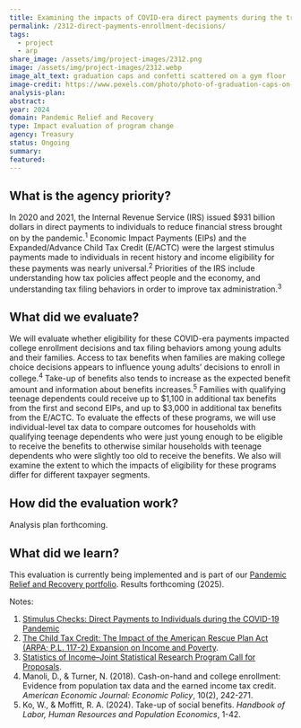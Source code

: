 ```yaml
---
title: Examining the impacts of COVID-era direct payments during the transition to adulthood
permalink: /2312-direct-payments-enrollment-decisions/
tags: 
  - project
  - arp
share_image: /assets/img/project-images/2312.png
image: /assets/img/project-images/2312.webp
image_alt_text: graduation caps and confetti scattered on a gym floor
image-credit: https://www.pexels.com/photo/photo-of-graduation-caps-on-wooden-floor-7944120/
analysis-plan:
abstract: 
year: 2024  
domain: Pandemic Relief and Recovery
type: Impact evaluation of program change
agency: Treasury
status: Ongoing
summary: 
featured: 
---
```

## What is the agency priority?
In 2020 and 2021, the Internal Revenue Service (IRS) issued $931 billion dollars in direct payments to individuals to reduce financial stress brought on by the pandemic.<sup>1</sup> Economic Impact Payments (EIPs) and the Expanded/Advance Child Tax Credit (E/ACTC) were the largest stimulus payments made to individuals in recent history and income eligibility for these payments was nearly universal.<sup>2</sup> Priorities of the IRS include understanding how tax policies affect people and the economy, and understanding tax filing behaviors in order to improve tax administration.<sup>3</sup>

## What did we evaluate?
We will evaluate whether eligibility for these COVID-era payments impacted college enrollment decisions and tax filing behaviors among young adults and their families. Access to tax benefits when families are making college choice decisions appears to influence young adults’ decisions to enroll in college.<sup>4</sup> Take-up of benefits also tends to increase as the expected benefit amount and information about benefits increases.<sup>5</sup> Families with qualifying teenage dependents could receive up to $1,100 in additional tax benefits from the first and second EIPs, and up to $3,000 in additional tax benefits from the E/ACTC. To evaluate the effects of these programs, we will use individual-level tax data to compare outcomes for households with qualifying teenage dependents who were just young enough to be eligible to receive the benefits to otherwise similar households with teenage dependents who were slightly too old to receive the benefits. We also will examine the extent to which the impacts of eligibility for these programs differ for different taxpayer segments. 

## How did the evaluation work?
Analysis plan forthcoming.

## What did we learn?
This evaluation is currently being implemented and is part of our <a href="https://oes.gsa.gov/pandemic-relief-economic-recovery/">Pandemic Relief and Recovery portfolio</a>. 
Results forthcoming (2025).

Notes:
1. <a class="usa-link usa-link--external" href="https://www.gao.gov/products/gao-22-106044">Stimulus Checks: Direct Payments to Individuals during the COVID-19 Pandemic</a>
2. <a class="usa-link usa-link--external" href="https://crsreports.congress.gov/product/pdf/R/R46839">The Child Tax Credit: The Impact of the American Rescue Plan Act (ARPA; P.L. 117-2) Expansion on Income and Poverty</a>.
3. <a class="usa-link usa-link--external" href="https://www.irs.gov/pub/irs-soi/24jsrpapplication.pdf">Statistics of Income–Joint Statistical Research Program Call for Proposals</a>.
4. Manoli, D., & Turner, N. (2018). Cash-on-hand and college enrollment: Evidence from population tax data and the earned income tax credit. <i>American Economic Journal: Economic Policy</i>, 10(2), 242-271.
5. Ko, W., & Moffitt, R. A. (2024). Take-up of social benefits. <i>Handbook of Labor, Human Resources and Population Economics</i>, 1-42.
